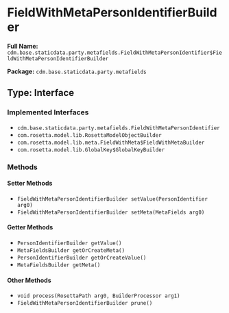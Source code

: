 # FieldWithMetaPersonIdentifierBuilder

**Full Name:** `cdm.base.staticdata.party.metafields.FieldWithMetaPersonIdentifier$FieldWithMetaPersonIdentifierBuilder`

**Package:** `cdm.base.staticdata.party.metafields`

## Type: Interface

### Implemented Interfaces

- `cdm.base.staticdata.party.metafields.FieldWithMetaPersonIdentifier`
- `com.rosetta.model.lib.RosettaModelObjectBuilder`
- `com.rosetta.model.lib.meta.FieldWithMeta$FieldWithMetaBuilder`
- `com.rosetta.model.lib.GlobalKey$GlobalKeyBuilder`

### Methods

#### Setter Methods

- `FieldWithMetaPersonIdentifierBuilder setValue(PersonIdentifier arg0)`
- `FieldWithMetaPersonIdentifierBuilder setMeta(MetaFields arg0)`

#### Getter Methods

- `PersonIdentifierBuilder getValue()`
- `MetaFieldsBuilder getOrCreateMeta()`
- `PersonIdentifierBuilder getOrCreateValue()`
- `MetaFieldsBuilder getMeta()`

#### Other Methods

- `void process(RosettaPath arg0, BuilderProcessor arg1)`
- `FieldWithMetaPersonIdentifierBuilder prune()`

